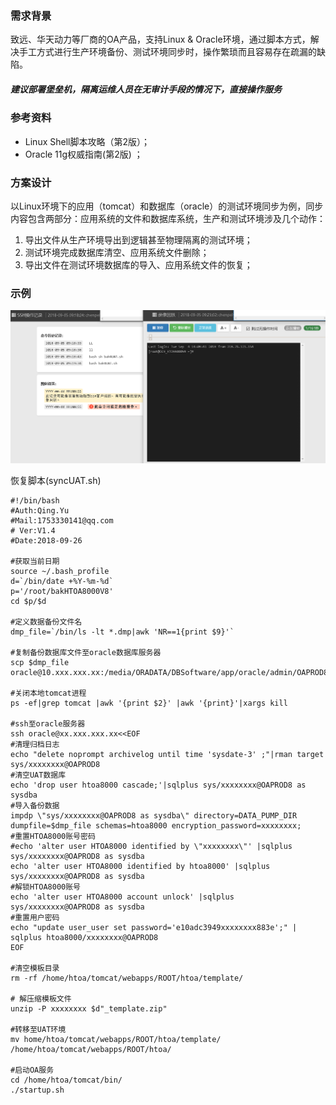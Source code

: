 ### 需求背景
致远、华天动力等厂商的OA产品，支持Linux & Oracle环境，通过脚本方式，解决手工方式进行生产环境备份、测试环境同步时，操作繁琐而且容易存在疏漏的缺陷。
##### 建议部署堡垒机，隔离运维人员在无审计手段的情况下，直接操作服务
### 参考资料
- Linux Shell脚本攻略（第2版）；
- Oracle 11g权威指南(第2版) ；
 
### 方案设计
 
以Linux环境下的应用（tomcat）和数据库（oracle）的测试环境同步为例，同步内容包含两部分：应用系统的文件和数据库系统，生产和测试环境涉及几个动作：
1. 导出文件从生产环境导出到逻辑甚至物理隔离的测试环境；
2. 测试环境完成数据库清空、应用系统文件删除；
3. 导出文件在测试环境数据库的导入、应用系统文件的恢复；

### 示例

![执行示例](https://github.com/QingYu2017/pic/blob/master/jserver_log.gif)

恢复脚本(syncUAT.sh)
```shell
#!/bin/bash 
#Auth:Qing.Yu
#Mail:1753330141@qq.com
# Ver:V1.4
#Date:2018-09-26
 
#获取当前日期
source ~/.bash_profile
d=`/bin/date +%Y-%m-%d` 
p='/root/bakHTOA8000V8'
cd $p/$d

#定义数据备份文件名
dmp_file=`/bin/ls -lt *.dmp|awk 'NR==1{print $9}'`

#复制备份数据库文件至oracle数据库服务器
scp $dmp_file oracle@10.xxx.xxx.xx:/media/ORADATA/DBSoftware/app/oracle/admin/OAPROD8/dpdump

#关闭本地tomcat进程
ps -ef|grep tomcat |awk '{print $2}' |awk '{print}'|xargs kill

#ssh至oracle服务器
ssh oracle@xx.xxx.xxx.xx<<EOF
#清理归档日志
echo "delete noprompt archivelog until time 'sysdate-3' ;"|rman target sys/xxxxxxxx@OAPROD8
#清空UAT数据库
echo 'drop user htoa8000 cascade;'|sqlplus sys/xxxxxxxx@OAPROD8 as sysdba
#导入备份数据
impdp \"sys/xxxxxxxx@OAPROD8 as sysdba\" directory=DATA_PUMP_DIR dumpfile=$dmp_file schemas=htoa8000 encryption_password=xxxxxxxx;
#重置HTOA8000账号密码
#echo 'alter user HTOA8000 identified by \"xxxxxxxx\"' |sqlplus sys/xxxxxxxx@OAPROD8 as sysdba
echo 'alter user HTOA8000 identified by htoa8000' |sqlplus sys/xxxxxxxx@OAPROD8 as sysdba
#解锁HTOA8000账号
echo 'alter user HTOA8000 account unlock' |sqlplus sys/xxxxxxxx@OAPROD8 as sysdba
#重置用户密码
echo "update user_user set password='e10adc3949xxxxxxxx883e';" | sqlplus htoa8000/xxxxxxxx@OAPROD8
EOF

#清空模板目录
rm -rf /home/htoa/tomcat/webapps/ROOT/htoa/template/

# 解压缩模板文件
unzip -P xxxxxxxx $d"_template.zip"

#转移至UAT环境
mv home/htoa/tomcat/webapps/ROOT/htoa/template/ /home/htoa/tomcat/webapps/ROOT/htoa/

#启动OA服务
cd /home/htoa/tomcat/bin/
./startup.sh

```
